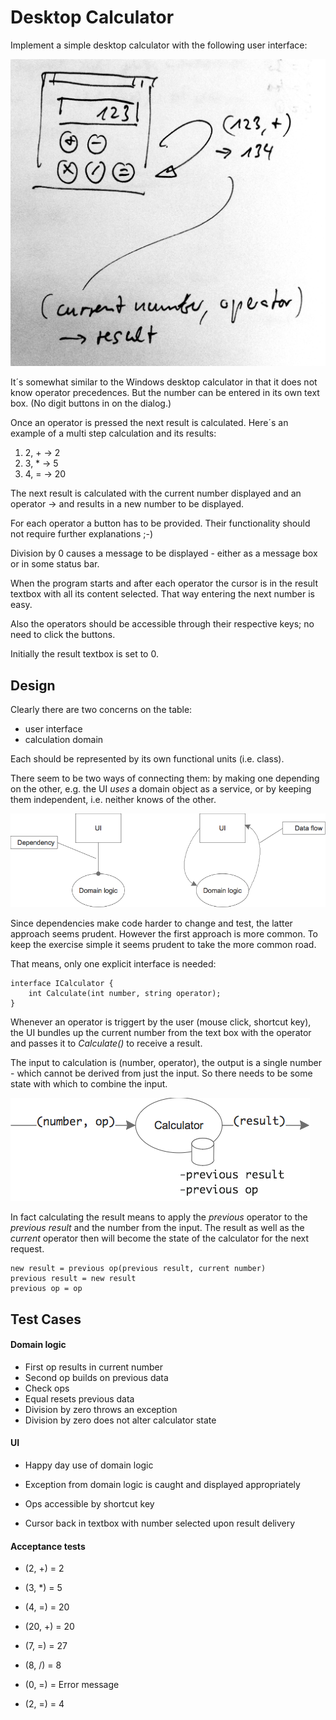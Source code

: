 # Desktop Calculator
Implement a simple desktop calculator with the following user interface:

![](images/desktop_calculator_ui_sketch.jpg)

It´s somewhat similar to the Windows desktop calculator in that it does not know operator precedences. But the number can be entered in its own text box. (No digit buttons in on the dialog.)

Once an operator is pressed the next result is calculated. Here´s an example of a multi step calculation and its results:

1. 2, + -> 2
1. 3, * -> 5
1. 4, = -> 20

The next result is calculated with the current number displayed and an operator -> and results in a new number to be displayed.

For each operator a button has to be provided. Their functionality should not require further explanations ;-)

Division by 0 causes a message to be displayed - either as a message box or in some status bar.

When the program starts and after each operator the cursor is in the result textbox with all its content selected. That way entering the next number is easy.

Also the operators should be accessible through their respective keys; no need to click the buttons.

Initially the result textbox is set to 0.

## Design
Clearly there are two concerns on the table:

* user interface
* calculation domain

Each should be represented by its own functional units (i.e. class).

There seem to be two ways of connecting them: by making one depending on the other, e.g. the UI _uses_ a domain object as a service, or by keeping them independent, i.e. neither knows of the other.

![](images/calculator_designalternatives.png)

Since dependencies make code harder to change and test, the latter approach seems prudent. However the first approach is more common. To keep the exercise simple it seems prudent to take the more common road.

That means, only one explicit interface is needed:

	interface ICalculator {
		int Calculate(int number, string operator);
	}
	
Whenever an operator is triggert by the user (mouse click, shortcut key), the UI bundles up the current number from the text box with the operator and passes it to _Calculate()_ to receive a result.

The input to calculation is (number, operator), the output is a single number - which cannot be derived from just the input. So there needs to be some state with which to combine the input.

![](images/calculator_state.png)

In fact calculating the result means to apply the _previous_ operator to the _previous result_ and the number from the input. The result as well as the _current_ operator then will become the state of the calculator for the next request.

	new result = previous op(previous result, current number)
	previous result = new result
	previous op = op

## Test Cases

#### Domain logic

* First op results in current number
* Second op builds on previous data
* Check ops
* Equal resets previous data
* Division by zero throws an exception
* Division by zero does not alter calculator state

#### UI

* Happy day use of domain logic
* Exception from domain logic is caught and displayed appropriately

* Ops accessible by shortcut key
* Cursor back in textbox with number selected upon result delivery

#### Acceptance tests

* (2, +) = 2
* (3, *) = 5
* (4, =) = 20
* (20, +) = 20
* (7, =) = 27

* (8, /) = 8
* (0, =) = Error message
* (2, =) = 4
